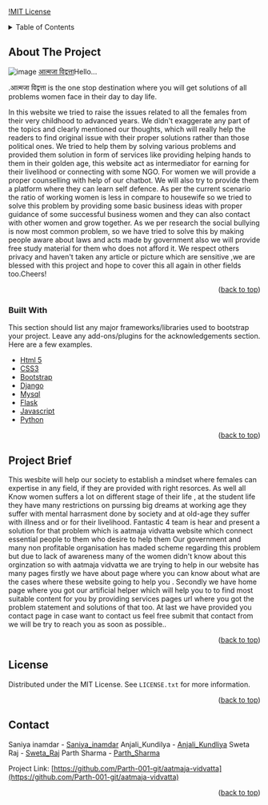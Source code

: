 <div id="top"></div>

<!-- PROJECT SHIELDS -->
<!--
*** I'm using markdown "reference style" links for readability.
*** Reference links are enclosed in brackets [ ] instead of parentheses ( ).
*** https://www.markdownguide.org/basic-syntax/#reference-style-links
-->

[!MIT License](https://github.com/Parth-001-git/aatmaja-vidvatta/blob/main/LICENSE)



<!-- TABLE OF CONTENTS -->
<details>
  <summary>Table of Contents</summary>
  <ol>
    <li>
      <a href="#about-the-project">About The Project</a>
      <ul>
        <li><a href="#built-with">Built With</a></li>
      </ul>
    </li>
    <li>
      <a href="#getting-started">Project Brief</a>
      </ol>
</details>



<!-- ABOUT THE PROJECT -->
## About The Project
![image](https://user-images.githubusercontent.com/72301112/146557984-5815a782-6702-41f9-ab7d-4e6d4bc217a2.png)
[आत्मजा विद्वत्ता](https://example.com)Hello...

.आत्मजा विद्वत्ता is the one stop destination where you will get solutions of all problems women face in their day to day life.

In this website we tried to raise the issues related to all the females from their very childhood to advanced years.
We didn't exaggerate any part of the topics and clearly mentioned our thoughts, which will really help the readers to find original issue with their proper solutions rather than those political ones. 
We tried to help them by solving various problems and provided them solution in form of services like providing helping hands to them in their golden age, this website act as intermediator for earning for their livelihood or connecting with some NGO.
For women we will provide a proper counselling with help of our chatbot. We will also try to provide them a platform where they can learn self defence.
As per the current scenario the ratio of working women is less in compare to housewife so we tried to solve this problem by providing some basic business ideas with proper guidance of some successful business women and they can also contact with other women and grow together.
As we per research the social bullying is now most common problem, so we have tried to solve this by making people aware about laws and acts made by government also we will provide free study material for them who does not afford it.
We respect others privacy and haven't taken any article or picture which are sensitive ,we are blessed with this project and hope to cover this all again in other fields too.Cheers!




<p align="right">(<a href="#top">back to top</a>)</p>



### Built With

This section should list any major frameworks/libraries used to bootstrap your project. Leave any add-ons/plugins for the acknowledgements section. Here are a few examples.

* [Html 5](https://en.wikipedia.org/wiki/HTML5)
* [CSS3](https://www.css3.info/)
* [Bootstrap](https://getbootstrap.com)
* [Django](https://www.djangoproject.com/)
* [Mysql](https://www.mysql.com/)
* [Flask](https://flask.palletsprojects.com/en/2.0.x/) 
* [Javascript](https://www.javascript.com/) 
* [Python](https://www.python.org/) 


<p align="right">(<a href="#top">back to top</a>)</p>


<!-- Project_Brief -->
## Project Brief

This wesbite will help our society to establish a mindset where females can expertise in any field, if they are provided with right resorces.
As well all Know women suffers a lot on different stage of their life , at the student life they have many restrictions on purssing big dreams at working age they suffer with mental harrasment done by society and at old-age they suffer with illness and or for their livelihood.
Fantastic 4 team is hear and present a solution for that problem which is aatmaja vidvatta website which connect essential people to them who desire to help them
Our government and many non profitable organisation has maded scheme regarding this problem but due to lack of awareness many of the women didn't know about this orginzation so with aatmaja vidvatta we are trying to help in our website has many pages firstly we have about page where you can know about what are the cases where these website going to help you .
Secondly we have home page where you got our artificial helper which will help you to to find most suitable content for you by providing services pages url where you got the problem statement and solutions of that too.
At last we have provided you contact page in case want to contact us feel free submit that contact from we will be try to reach you as soon as possible..

<p align="right">(<a href="#top">back to top</a>)</p>



<!-- LICENSE -->
## License

Distributed under the MIT License. See `LICENSE.txt` for more information.

<p align="right">(<a href="#top">back to top</a>)</p>



<!-- CONTACT -->
## Contact

Saniya inamdar - [Saniya_inamdar](https://www.linkedin.com/in/saniya-inamdar-a3a10318b) 
Anjali_Kundilya - [Anjali_Kundliya](https://www.linkedin.com/in/anjalikundliya/)
Sweta Raj - [Sweta_Raj](https://www.linkedin.com/in/sweta-raj-053693206/) 
Parth Sharma - [Parth_Sharma](https://www.linkedin.com/in/parth-sharma-718b3b1a5/) 

Project Link: [https://github.com/Parth-001-git/aatmaja-vidvatta](https://github.com/Parth-001-git/aatmaja-vidvatta)

<p align="right">(<a href="#top">back to top</a>)</p>




